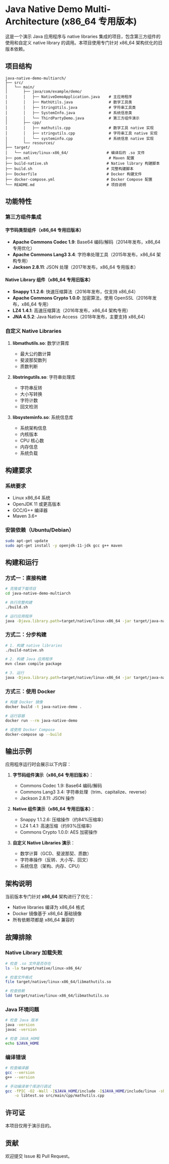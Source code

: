 # Java Native Demo Multi-Architecture (x86_64 专用版本)

这是一个演示 Java 应用程序与 native libraries 集成的项目，包含第三方组件的使用和自定义 native library 的调用。本项目使用专门针对 x86_64 架构优化的旧版本依赖。

## 项目结构

```
java-native-demo-multiarch/
├── src/
│   └── main/
│       ├── java/com/example/demo/
│       │   ├── NativeDemoApplication.java    # 主应用程序
│       │   ├── MathUtils.java                # 数学工具类
│       │   ├── StringUtils.java              # 字符串工具类
│       │   ├── SystemInfo.java               # 系统信息类
│       │   └── ThirdPartyDemo.java           # 第三方组件演示
│       ├── cpp/
│       │   ├── mathutils.cpp                 # 数学工具 native 实现
│       │   ├── stringutils.cpp               # 字符串工具 native 实现
│       │   └── systeminfo.cpp                # 系统信息 native 实现
│       └── resources/
├── target/
│   └── native/linux-x86_64/                 # 编译后的 .so 文件
├── pom.xml                                   # Maven 配置
├── build-native.sh                          # Native library 构建脚本
├── build.sh                                 # 完整构建脚本
├── Dockerfile                               # Docker 构建文件
├── docker-compose.yml                       # Docker Compose 配置
└── README.md                                # 项目说明
```

## 功能特性

### 第三方组件集成

#### 字节码类型组件（x86_64 专用旧版本）
- **Apache Commons Codec 1.9**: Base64 编码/解码（2014年发布，x86_64 专用优化）
- **Apache Commons Lang3 3.4**: 字符串处理工具（2015年发布，x86_64 架构专用）
- **Jackson 2.8.11**: JSON 处理（2017年发布，x86_64 专用版本）

#### Native Library 组件（x86_64 专用旧版本）
- **Snappy 1.1.2.6**: 快速压缩算法（2016年发布，仅支持 x86_64）
- **Apache Commons Crypto 1.0.0**: 加密算法，使用 OpenSSL（2016年发布，x86_64 专用）
- **LZ4 1.4.1**: 高速压缩算法（2016年发布，x86_64 架构专用）
- **JNA 4.5.2**: Java Native Access（2018年发布，主要支持 x86_64）

### 自定义 Native Libraries

1. **libmathutils.so**: 数学计算库
   - 最大公约数计算
   - 斐波那契数列
   - 质数判断

2. **libstringutils.so**: 字符串处理库
   - 字符串反转
   - 大小写转换
   - 字符计数
   - 回文检测

3. **libsysteminfo.so**: 系统信息库
   - 系统架构信息
   - 内核版本
   - CPU 核心数
   - 内存信息
   - 系统负载

## 构建要求

### 系统要求
- Linux x86_64 系统
- OpenJDK 11 或更高版本
- GCC/G++ 编译器
- Maven 3.6+

### 安装依赖（Ubuntu/Debian）
```bash
sudo apt-get update
sudo apt-get install -y openjdk-11-jdk gcc g++ maven
```

## 构建和运行

### 方式一：直接构建
```bash
# 克隆或下载项目
cd java-native-demo-multiarch

# 执行完整构建
./build.sh

# 运行应用程序
java -Djava.library.path=target/native/linux-x86_64 -jar target/java-native-demo-multiarch-1.0.0.jar
```

### 方式二：分步构建
```bash
# 1. 构建 native libraries
./build-native.sh

# 2. 构建 Java 应用程序
mvn clean compile package

# 3. 运行
java -Djava.library.path=target/native/linux-x86_64 -jar target/java-native-demo-multiarch-1.0.0.jar
```

### 方式三：使用 Docker
```bash
# 构建 Docker 镜像
docker build -t java-native-demo .

# 运行容器
docker run --rm java-native-demo

# 或使用 Docker Compose
docker-compose up --build
```

## 输出示例

应用程序运行时会展示以下内容：

1. **字节码组件演示（x86_64 专用旧版本）**：
   - Commons Codec 1.9: Base64 编码/解码
   - Commons Lang3 3.4: 字符串处理（trim、capitalize、reverse）
   - Jackson 2.8.11: JSON 操作

2. **Native 组件演示（x86_64 专用旧版本）**：
   - Snappy 1.1.2.6: 压缩操作（约84%压缩率）
   - LZ4 1.4.1: 高速压缩（约93%压缩率）
   - Commons Crypto 1.0.0: AES 加密操作

3. **自定义 Native Libraries 演示**：
   - 数学计算（GCD、斐波那契、质数）
   - 字符串操作（反转、大小写、回文）
   - 系统信息（架构、内存、CPU）

## 架构说明

当前版本专门针对 **x86_64** 架构进行了优化：

- Native libraries 编译为 x86_64 格式
- Docker 镜像基于 x86_64 基础镜像
- 所有依赖项都是 x86_64 兼容的

## 故障排除

### Native Library 加载失败
```bash
# 检查 .so 文件是否存在
ls -la target/native/linux-x86_64/

# 检查文件格式
file target/native/linux-x86_64/libmathutils.so

# 检查依赖
ldd target/native/linux-x86_64/libmathutils.so
```

### Java 环境问题
```bash
# 检查 Java 版本
java -version
javac -version

# 检查 JAVA_HOME
echo $JAVA_HOME
```

### 编译错误
```bash
# 检查编译器
gcc --version
g++ --version

# 手动编译单个库进行调试
gcc -fPIC -O2 -Wall -I$JAVA_HOME/include -I$JAVA_HOME/include/linux -shared \
    -o libtest.so src/main/cpp/mathutils.cpp
```

## 许可证

本项目仅用于演示目的。

## 贡献

欢迎提交 Issue 和 Pull Request。
